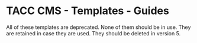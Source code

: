 # TACC CMS - Templates - Guides

All of these templates are deprecated. None of them should be in use. They are retained in case they are used. They should be deleted in version 5.

